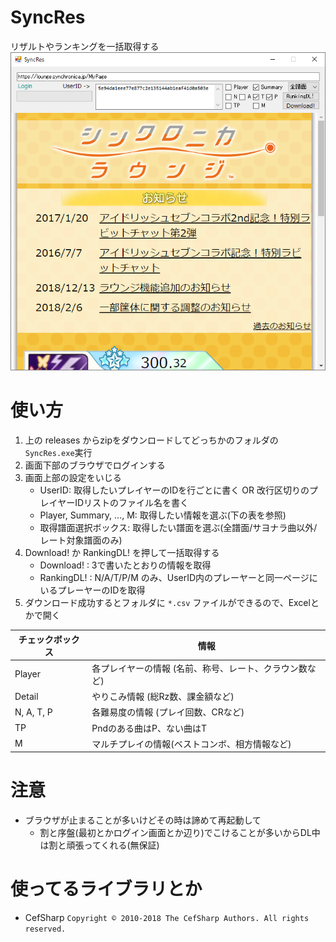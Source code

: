 # SyncRes
リザルトやランキングを一括取得する
![Window](SyncRes.png "実行画面")

# 使い方
1. 上の releases からzipをダウンロードしてどっちかのフォルダの`SyncRes.exe`実行
2. 画面下部のブラウザでログインする
3. 画面上部の設定をいじる
	* UserID: 取得したいプレイヤーのIDを行ごとに書く OR 改行区切りのプレイヤーIDリストのファイル名を書く
	* Player, Summary, ..., M: 取得したい情報を選ぶ(下の表を参照)
	* 取得譜面選択ボックス: 取得したい譜面を選ぶ(全譜面/サヨナラ曲以外/レート対象譜面のみ)
4. Download! か RankingDL! を押して一括取得する
	* Download! : 3で書いたとおりの情報を取得
	* RankingDL! : N/A/T/P/M のみ、UserID内のプレーヤーと同一ページにいるプレーヤーのIDを取得
5. ダウンロード成功するとフォルダに `*.csv` ファイルができるので、Excelとかで開く

| チェックボックス | 情報 |
|---|---|
| Player | 各プレイヤーの情報 (名前、称号、レート、クラウン数など) |
| Detail | やりこみ情報 (総Rz数、課金額など) |
| N, A, T, P | 各難易度の情報 (プレイ回数、CRなど) |
| TP | Pndのある曲はP、ない曲はT |
| M | マルチプレイの情報(ベストコンボ、相方情報など) |

# 注意
* ブラウザが止まることが多いけどその時は諦めて再起動して
	* 割と序盤(最初とかログイン画面とか辺り)でこけることが多いからDL中は割と頑張ってくれる(無保証)

# 使ってるライブラリとか
* CefSharp `Copyright © 2010-2018 The CefSharp Authors. All rights reserved.`
